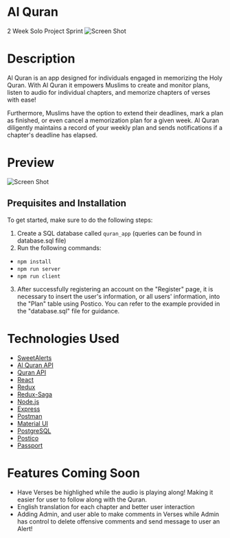# Al Quran

2 Week Solo Project Sprint
![Screen Shot](/components/Assets/QuranLogo.png)

# Description

Al Quran is an app designed for individuals engaged in memorizing the Holy Quran.
With Al Quran it empowers Muslims to create and monitor plans, listen to audio for individual chapters, and memorize chapters of verses with ease!

Furthermore, Muslims have the option to extend their deadlines, mark a plan as finished, or even cancel a memorization plan for a given week. Al Quran diligently maintains a record of your weekly plan and sends notifications if a chapter's deadline has elapsed.

# Preview

![Screen Shot](/public/Images/al-quran-video.gif)

## Prequisites and Installation

To get started, make sure to do the following steps:

1. Create a SQL database called `quran_app` (queries can be found in database.sql file)
2. Run the following commands:

- `npm install`
- `npm run server`
- `npm run client`

3. After successfully registering an account on the "Register" page, it is necessary to insert the user's information, or all users' information, into the "Plan" table using Postico. You can refer to the example provided in the "database.sql" file for guidance.

# Technologies Used

- [SweetAlerts](https://sweetalert2.github.io/#examples)
- [Al Quran API](https://alquran.cloud/api)
- [Quran API](https://quran.api-docs.io/)
- [React](https://reactjs.org/)
- [Redux](https://react-redux.js.org/)
- [Redux-Saga](https://redux-saga.js.org/)
- [Node.js](https://nodejs.org/en/)
- [Express](https://expressjs.com/)
- [Postman](https://www.postman.com/)
- [Material UI](https://next.material-ui.com/)
- [PostgreSQL](https://www.postgresql.org/)
- [Postico](https://eggerapps.at/postico/)
- [Passport](https://www.passportjs.org/)

# Features Coming Soon

- Have Verses be highlighed while the audio is playing along! Making it easier for user to follow along with the Quran.
- English translation for each chapter and better user interaction
- Adding Admin, and user able to make comments in Verses while Admin has control to delete offensive comments and send message to user an Alert!
